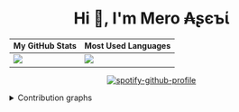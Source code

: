 <h1 align="center">Hi 👋, I'm Mero ₳ʂєъί</h1>

<div align="center">

| My GitHub Stats  | Most Used Languages |
| ------------- | ------------- |
| <img src="https://github-readme-stats.vercel.app/api?username=ussnllmn&show_icons=true&theme=dark&locale=en" width='420px'>  | <img src="https://github-readme-stats.vercel.app/api/top-langs?username=ussnllmn&show_icons=true&theme=dark&locale=en&layout=compact&hide=jupyter notebook" width='350px'>  |

[![spotify-github-profile](https://spotify-github-profile.vercel.app/api/view?uid=3o3yagerlijobkuz7nbj9evnk&cover_image=true&theme=default&bar_color=ff0000&bar_color_cover=true)](https://spotify-github-profile.vercel.app/api/view?uid=3o3yagerlijobkuz7nbj9evnk&redirect=true)

</div> 

<details>
  <summary>Contribution graphs</summary>
  <img src="https://github.com/ussnllmn/ussnllmn/blob/output/github-contribution-grid-snake.svg">
  <img src="https://activity-graph.herokuapp.com/graph?username=ussnllmn&theme=react-dark">
</details>
